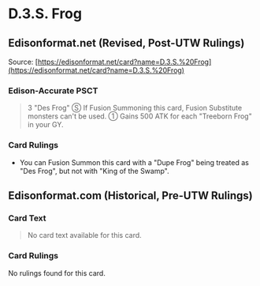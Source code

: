 # D.3.S. Frog

## Edisonformat.net (Revised, Post-UTW Rulings)

Source: [https://edisonformat.net/card?name=D.3.S.%20Frog](https://edisonformat.net/card?name=D.3.S.%20Frog)

### Edison-Accurate PSCT

> 3 "Des Frog"
> Ⓢ If Fusion Summoning this card, Fusion Substitute monsters can't be used.
> ① Gains 500 ATK for each "Treeborn Frog" in your GY.

### Card Rulings

*   You can Fusion Summon this card with a "Dupe Frog" being treated as "Des Frog", but not with "King of the Swamp".


## Edisonformat.com (Historical, Pre-UTW Rulings)

### Card Text

> No card text available for this card.

### Card Rulings

No rulings found for this card.


